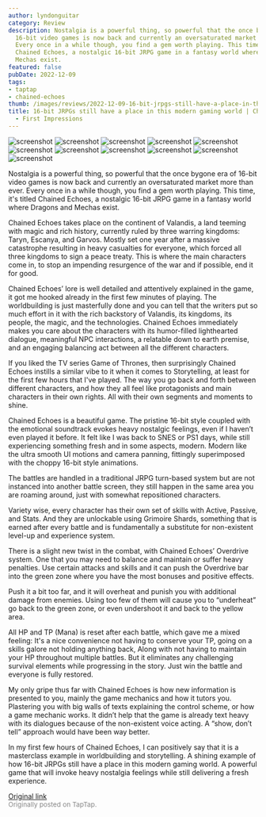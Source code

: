 ```yaml
---
author: lyndonguitar
category: Review
description: Nostalgia is a powerful thing, so powerful that the once bygone era of
  16-bit video games is now back and currently an oversaturated market more than ever.
  Every once in a while though, you find a gem worth playing. This time, it's titled
  Chained Echoes, a nostalgic 16-bit JRPG game in a fantasy world where Dragons and
  Mechas exist.
featured: false
pubDate: 2022-12-09
tags:
- taptap
- chained-echoes
thumb: /images/reviews/2022-12-09-16-bit-jrpgs-still-have-a-place-in-this-modern-gaming-world--chained-echoes---first-impre-0.avif
title: 16-bit JRPGs still have a place in this modern gaming world | Chained Echoes
  - First Impressions
---
```


<div class="gallery">
  <img src="/images/reviews/2022-12-09-16-bit-jrpgs-still-have-a-place-in-this-modern-gaming-world--chained-echoes---first-impre-0.avif" alt="screenshot" />
  <img src="/images/reviews/2022-12-09-16-bit-jrpgs-still-have-a-place-in-this-modern-gaming-world--chained-echoes---first-impre-1.avif" alt="screenshot" />
  <img src="/images/reviews/2022-12-09-16-bit-jrpgs-still-have-a-place-in-this-modern-gaming-world--chained-echoes---first-impre-2.avif" alt="screenshot" />
  <img src="/images/reviews/2022-12-09-16-bit-jrpgs-still-have-a-place-in-this-modern-gaming-world--chained-echoes---first-impre-3.avif" alt="screenshot" />
  <img src="/images/reviews/2022-12-09-16-bit-jrpgs-still-have-a-place-in-this-modern-gaming-world--chained-echoes---first-impre-4.avif" alt="screenshot" />
  <img src="/images/reviews/2022-12-09-16-bit-jrpgs-still-have-a-place-in-this-modern-gaming-world--chained-echoes---first-impre-5.avif" alt="screenshot" />
  <img src="/images/reviews/2022-12-09-16-bit-jrpgs-still-have-a-place-in-this-modern-gaming-world--chained-echoes---first-impre-6.avif" alt="screenshot" />
  <img src="/images/reviews/2022-12-09-16-bit-jrpgs-still-have-a-place-in-this-modern-gaming-world--chained-echoes---first-impre-7.avif" alt="screenshot" />
  <img src="/images/reviews/2022-12-09-16-bit-jrpgs-still-have-a-place-in-this-modern-gaming-world--chained-echoes---first-impre-8.avif" alt="screenshot" />
  <img src="/images/reviews/2022-12-09-16-bit-jrpgs-still-have-a-place-in-this-modern-gaming-world--chained-echoes---first-impre-9.avif" alt="screenshot" />
  <img src="/images/reviews/2022-12-09-16-bit-jrpgs-still-have-a-place-in-this-modern-gaming-world--chained-echoes---first-impre-10.avif" alt="screenshot" />
</div>

Nostalgia is a powerful thing, so powerful that the once bygone era of 16-bit video games is now back and currently an oversaturated market more than ever. Every once in a while though, you find a gem worth playing. This time, it's titled Chained Echoes, a nostalgic 16-bit JRPG game in a fantasy world where Dragons and Mechas exist.

Chained Echoes takes place on the continent of Valandis, a land teeming with magic and rich history, currently ruled by three warring kingdoms: Taryn, Escanya, and Garvos. Mostly set one year after a massive catastrophe resulting in heavy casualties for everyone, which forced all three kingdoms to sign a peace treaty. This is where the main characters come in, to stop an impending resurgence of the war and if possible, end it for good.

Chained Echoes’ lore is well detailed and attentively explained in the game, it got me hooked already in the first few minutes of playing. The worldbuilding is just masterfully done and you can tell that the writers put so much effort in it with the rich backstory of Valandis, its kingdoms, its people, the magic, and the technologies. Chained Echoes immediately makes you care about the characters with its humor-filled lighthearted dialogue, meaningful NPC interactions, a relatable down to earth premise, and an engaging balancing act between all the different characters.

If you liked the TV series Game of Thrones, then surprisingly Chained Echoes instills a similar vibe to it when it comes to Storytelling, at least for the first few hours that I've played. The way you go back and forth between different characters, and how they all feel like protagonists and main characters in their own rights. All with their own segments and moments to shine.

Chained Echoes is a beautiful game. The pristine 16-bit style coupled with the emotional soundtrack evokes heavy nostalgic feelings, even if I haven’t even played it before. It felt like I was back to SNES or PS1 days, while still experiencing something fresh and in some aspects, modern. Modern like the ultra smooth UI motions and camera panning, fittingly superimposed with the choppy 16-bit style animations.

The battles are handled in a traditional JRPG turn-based system but are not instanced into another battle screen, they still happen in the same area you are roaming around, just with somewhat repositioned characters.

Variety wise, every character has their own set of skills with Active, Passive, and Stats. And they are unlockable using Grimoire Shards, something that is earned after every battle and is fundamentally a substitute for non-existent level-up and experience system.

There is a slight new twist in the combat, with Chained Echoes’ Overdrive system. One that you may need to balance and maintain or suffer heavy penalties. Use certain attacks and skills and it can push the Overdrive bar into the green zone where you have the most bonuses and positive effects.

Push it a bit too far, and it will overheat and punish you with additional damage from enemies. Using too few of them will cause you to “underheat” go back to the green zone, or even undershoot it and back to the yellow area.

All HP and TP (Mana) is reset after each battle, which gave me a mixed feeling: It's a nice convenience not having to conserve your TP,  going on a skills galore not holding anything back, Along with not having to maintain your HP throughout multiple battles. But it eliminates any challenging survival elements while progressing in the story. Just win the battle and everyone is fully restored.

My only gripe thus far with Chained Echoes is how new information is presented to you, mainly the game mechanics and how it tutors you. Plastering you with big walls of texts explaining the control scheme, or how a game mechanic works. It didn’t help that the game is already text heavy with its dialogues because of the non-existent voice acting. A “show, don’t tell” approach would have been way better.

In my first few hours of Chained Echoes, I can positively say that it is a masterclass example in worldbuilding and storytelling. A shining example of how 16-bit JRPGs still have a place in this modern gaming world. A powerful game that will invoke heavy nostalgia feelings while still delivering a fresh experience.

[Original link](https://www.taptap.io/post/3658526)<br><span style="font-size: 0.95em; color: #888;">Originally posted on TapTap.</span>